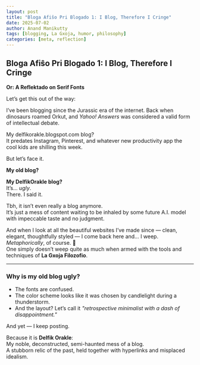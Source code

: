 ```yaml
---
layout: post
title: "Bloga Afiŝo Pri Blogado 1: I Blog, Therefore I Cringe"
date: 2025-07-02
author: Anand Manikutty
tags: [blogging, La Gxoja, humor, philosophy]
categories: [meta, reflection]
---
```


## Bloga Afiŝo Pri Blogado 1: I Blog, Therefore I Cringe  
**Or: A Reflektado on Serif Fonts**

Let’s get this out of the way:

I’ve been blogging since the Jurassic era of the internet. Back when dinosaurs roamed Orkut, and *Yahoo! Answers* was considered a valid form of intellectual debate.

My delfikorakle.blogspot.com blog?  
It predates Instagram, Pinterest, and whatever new productivity app the cool kids are shilling this week.

But let’s face it.

**My old blog?**  

**My DelfikOrakle blog?**  
It’s... *ugly*.  
There. I said it.

Tbh, it isn’t even really a blog anymore.  
It’s just a mess of content waiting to be inhaled by some future A.I. model with impeccable taste and no judgment.

And when I look at all the beautiful websites I’ve made since — clean, elegant, thoughtfully styled — I come back here and… I weep.  
*Metaphorically*, of course. 🙂  
One simply doesn’t weep quite as much when armed with the tools and techniques of **La Gxoja Filozofio**.

---

### Why is my old blog ugly?

- The fonts are confused.  
- The color scheme looks like it was chosen by candlelight during a thunderstorm.  
- And the layout? Let’s call it *"retrospective minimalist with a dash of disappointment."*

And yet — I keep posting.

Because it is **Delfik Orakle**:  
My noble, deconstructed, semi-haunted mess of a blog.  
A stubborn relic of the past, held together with hyperlinks and misplaced idealism.

